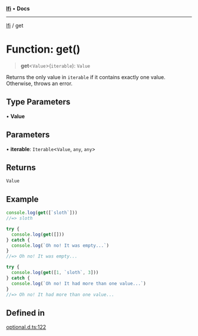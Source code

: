 [**lfi**](../readme.md) • **Docs**

---

[lfi](../globals.md) / get

# Function: get()

> **get**\<`Value`\>(`iterable`): `Value`

Returns the only value in `iterable` if it contains exactly one value.
Otherwise, throws an error.

## Type Parameters

• **Value**

## Parameters

• **iterable**: `Iterable`\<`Value`, `any`, `any`\>

## Returns

`Value`

## Example

```js
console.log(get([`sloth`]))
//=> sloth

try {
  console.log(get([]))
} catch {
  console.log(`Oh no! It was empty...`)
}
//=> Oh no! It was empty...

try {
  console.log(get([1, `sloth`, 3]))
} catch {
  console.log(`Oh no! It had more than one value...`)
}
//=> Oh no! It had more than one value...
```

## Defined in

[optional.d.ts:122](https://github.com/TomerAberbach/lfi/blob/85d6360ac7d8f71c70f308d2ace5bc2aa99ab03d/src/operations/optional.d.ts#L122)
